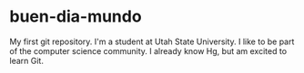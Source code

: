 # buen-dia-mundo
My first git repository.
I'm a student at Utah State University.
I like to be part of the computer science community.
I already know Hg, but am excited to learn Git.

